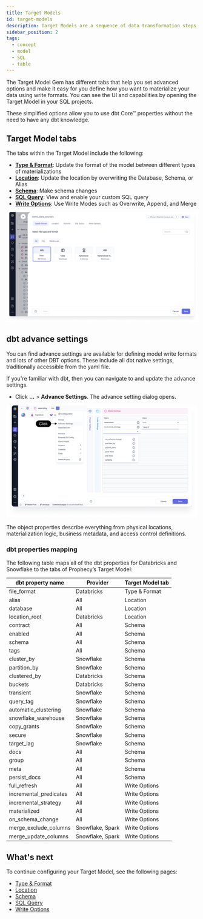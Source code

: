 ```yaml
---
title: Target Models
id: target-models
description: Target Models are a sequence of data transformation steps which define a single table or view
sidebar_position: 2
tags:
  - concept
  - model
  - SQL
  - table
---
```


The Target Model Gem has different tabs that help you set advanced options and make it easy for you define how you want to materialize your data using write formats. You can see the UI and capabilities by opening the Target Model in your SQL projects.

These simplified options allow you to use dbt Core™ properties without the need to have any dbt knowledge.

## Target Model tabs

The tabs within the Target Model include the following:

- **[Type & Format](type-and-format.md)**: Update the format of the model between different types of materializations
- **[Location](location.md)**: Update the location by overwriting the Database, Schema, or Alias
- **[Schema](schema.md)**: Make schema changes
- **[SQL Query](sql-query.md)**: View and enable your custom SQL query
- **[Write Options](write-options.md)**: Use Write Modes such as Overwrite, Append, and Merge

![Target Model tabs](img/type-and-format.png)

## dbt advance settings

You can find advance settings are available for defining model write formats and lots of other DBT options. These include all dbt native settings, traditionally accessible from the yaml file.

If you're familiar with dbt, then you can navigate to and update the advance settings.

- Click **...** > **Advance Settings**. The advance setting dialog opens.

![Advance Settings](img/advance-settings.png)

The object properties describe everything from physical locations, materialization logic, business metadata, and access control definitions.

### dbt properties mapping

The following table maps all of the dbt properties for Databricks and Snowflake to the tabs of Prophecy’s Target Model:

| dbt property name      | Provider         | Target Model tab |
| ---------------------- | ---------------- | ---------------- |
| file_format            | Databricks       | Type & Format    |
| alias                  | All              | Location         |
| database               | All              | Location         |
| location_root          | Databricks       | Location         |
| contract               | All              | Schema           |
| enabled                | All              | Schema           |
| schema                 | All              | Schema           |
| tags                   | All              | Schema           |
| cluster_by             | Snowflake        | Schema           |
| partition_by           | Snowflake        | Schema           |
| clustered_by           | Databricks       | Schema           |
| buckets                | Databricks       | Schema           |
| transient              | Snowflake        | Schema           |
| query_tag              | Snowflake        | Schema           |
| automatic_clustering   | Snowflake        | Schema           |
| snowflake_warehouse    | Snowflake        | Schema           |
| copy_grants            | Snowflake        | Schema           |
| secure                 | Snowflake        | Schema           |
| target_lag             | Snowflake        | Schema           |
| docs                   | All              | Schema           |
| group                  | All              | Schema           |
| meta                   | All              | Schema           |
| persist_docs           | All              | Schema           |
| full_refresh           | All              | Write Options    |
| incremental_predicates | All              | Write Options    |
| incremental_strategy   | All              | Write Options    |
| materialized           | All              | Write Options    |
| on_schema_change       | All              | Write Options    |
| merge_exclude_columns  | Snowflake, Spark | Write Options    |
| merge_update_columns   | Snowflake, Spark | Write Options    |

## What's next

To continue configuring your Target Model, see the following pages:

- [Type & Format](type-and-format.md)
- [Location](location.md)
- [Schema](schema.md)
- [SQL Query](sql-query.md)
- [Write Options](write-options.md)
